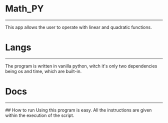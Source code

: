 # Math_PY
<hr />
This app allows the user to operate with linear and quadratic functions.

# Langs
<hr />
The program is written in vanilla python, witch it's only two dependencies being os and time, which are built-in.

# Docs
<hr />
## How to run
Using this program is easy. All the instructions are given within the execution of the script.
